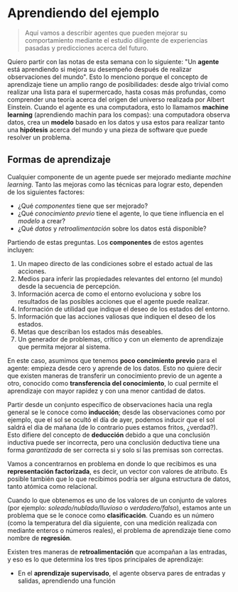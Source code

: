 # Aprendiendo del ejemplo
> Aquí vamos a describir agentes que pueden mejorar su comportamiento mediante el estudio diligente de experiencias pasadas y predicciones acerca del futuro.

Quiero partir con las notas de esta semana con lo siguiente: "Un **agente** está aprendiendo si mejora su desempeño después de realizar observaciones del mundo". Esto lo menciono porque el concepto de aprendizaje tiene un amplio rango de posibilidades: desde algo trivial como realizar una lista para el supermercado, hasta cosas más profundas, como comprender una teoría acerca del origen del universo realizada por Albert Einstein. Cuando el agente es una computadora, esto lo llamamos **machine learning** (aprendiendo machin para los compas): una computadora observa datos, crea un **modelo** basado en los datos y usa estos para realizar tanto una **hipótesis** acerca del mundo y una pieza de software que puede resolver un problema.

## Formas de aprendizaje
Cualquier componente de un agente puede ser mejorado mediante *machine learning*. Tanto las mejoras como las técnicas para lograr esto, dependen de los siguientes factores:

- ¿Qué *componentes* tiene que ser mejorado?
-  ¿Qué *conocimiento previo* tiene el agente, lo que tiene influencia en el *modelo* a crear?
- ¿Qué *datos* y *retroalimentación* sobre los datos está disponible?

Partiendo de estas preguntas. Los **componentes** de estos agentes incluyen:

1. Un mapeo directo de las condiciones sobre el estado actual de las acciones.
2. Medios para inferir las propiedades relevantes del entorno (el mundo) desde la secuencia de percepción.
3. Información acerca de como el entorno evoluciona y sobre los resultados de las posibles acciones que el agente puede realizar.
4. Información de utilidad que indique el deseo de los estados del entorno.
5. Información que las acciones valiosas que indiquen el deseo de los estados.
6. Metas que describan los estados más deseables.
7. Un generador de problemas, crítico y con un elemento de aprendizaje que permita mejorar al sistema.

En este caso, asumimos que tenemos **poco concimiento previo** para el agente: empieza desde cero y aprende de los datos. Esto no quiere decir que existen maneras de transferir un conocimiento previo de un agente a otro, conocido como **transferencia del conocimiento**, lo cual permite el aprendizaje con mayor rapidez y con una menor cantidad de datos.

Partir desde un conjunto específico de observaciones hacia una regla general se le conoce como **inducción**; desde las observaciones como por ejemplo, que el sol se ocultó el día de ayer, podemos inducir que el sol saldrá el día de mañana (de lo contrario pues estamos fritos, ¿verdad?). Esto difiere del concepto de **deducción** debido a que una conclusión inductiva puede ser incorrecta, pero una conclusión deductiva tiene una forma *garantizada* de ser correcta si y solo sí las premisas son correctas.

Vamos a concentrarnos en problema en donde lo que recibimos es una **representación factorizada**, es decir, un vector con valores de atributo. Es posible también que lo que recibimos podría ser alguna estructura de datos, tanto atómica como relacional.

Cuando lo que obtenemos es uno de los valores de un conjunto de valores (por ejemplo: *soleado/nublado/lluvioso* o *verdadero/falso*), estamos ante un problema que se le conoce como **clasificación**. Cuando es un número (como la temperatura del día siguiente, con una medición realizada con mediante enteros o números reales), el problema de aprendizaje tiene como nombre de **regresión**.

Existen tres maneras de **retroalimentación** que acompañan a las entradas, y eso es lo que determina los tres tipos principales de aprendizaje:

- En el **aprendizaje supervisado**, el agente observa pares de entradas y salidas, aprendiendo una función 